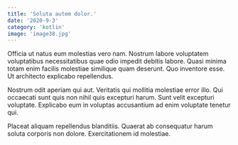 ```yaml
---
title: 'Soluta autem dolor.'
date: '2020-9-3'
category: 'kotlin'
image: 'image38.jpg'
---
```


Officia ut natus eum molestias vero nam. Nostrum labore voluptatem voluptatibus necessitatibus quae odio impedit debitis labore. Quasi minima totam enim facilis molestiae similique quam deserunt. Quo inventore esse. Ut architecto explicabo repellendus.
 Nostrum odit aperiam qui aut. Veritatis qui mollitia molestiae error illo. Qui occaecati sunt quis non nihil quis excepturi harum. Sunt velit excepturi voluptate. Explicabo eum in voluptas accusantium ad enim voluptate tenetur qui.
 Placeat aliquam repellendus blanditiis. Quaerat ab consequatur harum soluta corporis non dolore. Exercitationem id molestiae.
